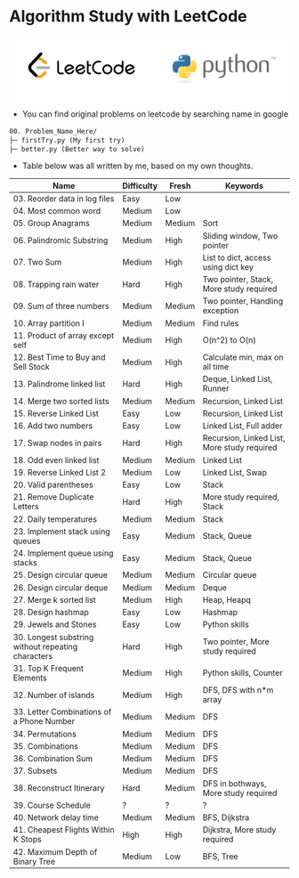 # Algorithm Study with LeetCode
<p align="middle">
  <img src="/00.%20Extra/logo.png" width="500" /> 
</p>

* You can find original problems on leetcode by searching name in google  

```
00. Problem_Name_Here/
├─ firstTry.py (My first try)
├─ better.py (Better way to solve)
```

* Table below was all written by me, based on my own thoughts.  

|Name                                              |Difficulty|Fresh |Keywords                                   |
|--------------------------------------------------|----------|------|-------------------------------------------|
|03. Reorder data in log files                     |Easy      |Low   |                                           |
|04. Most common word                              |Medium    |Low   |                                           |
|05. Group Anagrams                                |Medium    |Medium|Sort                                       |
|06. Palindromic Substring                         |Medium    |High  |Sliding window, Two pointer                |
|07. Two Sum                                       |Medium    |High  |List to dict, access using dict key        |
|08. Trapping rain water                           |Hard      |High  |Two pointer, Stack, More study required    |
|09. Sum of three numbers                          |Medium    |Medium|Two pointer, Handling exception            |
|10. Array partition I                             |Medium    |Medium|Find rules                                 |
|11. Product of array except self                  |Medium    |High  |O(n^2) to O(n)                             |
|12. Best Time to Buy and Sell Stock               |Medium    |High  |Calculate min, max on all time             |
|13. Palindrome linked list                        |Hard      |High  |Deque, Linked List, Runner                 |
|14. Merge two sorted lists                        |Medium    |Medium|Recursion, Linked List                     |
|15. Reverse Linked List                           |Easy      |Low   |Recursion, Linked List                     |
|16. Add two numbers                               |Easy      |Low   |Linked List, Full adder                    |
|17. Swap nodes in pairs                           |Hard      |High  |Recursion, Linked List, More study required|
|18. Odd even linked list                          |Medium    |Medium|Linked List                                |
|19. Reverse Linked List 2                         |Medium    |Low   |Linked List, Swap                          |
|20. Valid parentheses                             |Easy      |Low   |Stack                                      |
|21. Remove Duplicate Letters                      |Hard      |High  |More study required, Stack                 |
|22. Daily temperatures                            |Medium    |Medium|Stack                                      |
|23. Implement stack using queues                  |Easy      |Medium|Stack, Queue                               |
|24. Implement queue using stacks                  |Easy      |Medium|Stack, Queue                               |
|25. Design circular queue                         |Medium    |Medium|Circular queue                             |
|26. Design circular deque                         |Medium    |Medium|Deque                                      |
|27. Merge k sorted list                           |Medium    |High  |Heap, Heapq                                |
|28. Design hashmap                                |Easy      |Low   |Hashmap                                    |
|29. Jewels and Stones                             |Easy      |Low   |Python skills                              |
|30. Longest substring without repeating characters|Hard      |High  |Two pointer, More study required           |
|31. Top K Frequent Elements                       |Medium    |High  |Python skills, Counter                     |
|32. Number of islands                             |Medium    |High  |DFS, DFS with n*m array                    |
|33. Letter Combinations of a Phone Number         |Medium    |Medium|DFS                                        |
|34. Permutations                                  |Medium    |Medium|DFS                                        |
|35. Combinations                                  |Medium    |Medium|DFS                                        |
|36. Combination Sum                               |Medium    |Medium|DFS                                        |
|37. Subsets                                       |Medium    |Medium|DFS                                        |
|38. Reconstruct Itinerary                         |Hard      |Medium|DFS in bothways, More study required       |
|39. Course Schedule                               |?         |?     |?                                          |
|40. Network delay time                            |Medium    |Medium|BFS, Dijkstra                              |
|41. Cheapest Flights Within K Stops               |High      |High  |Dijkstra, More study required              |
|42. Maximum Depth of Binary Tree                  |Medium    |Low   |BFS, Tree                                  |
